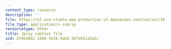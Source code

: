 ```yaml
---
content_type: resource
description: ''
file: https://ol-ocw-studio-app-production.s3.amazonaws.com/courses/18-01sc-single-variable-calculus-fall-2010/bf6b38b22d6856189abd26fe651a5a5c_bo8SFHppXZk.vtt
file_type: application/x-subrip
resourcetype: Other
title: 3play caption file
uid: bf6b38b2-2d68-5618-9abd-26fe651a5a5c
---
```

